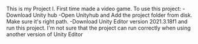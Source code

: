 This is my Project I. First time made a video game.
To use this project:
-Download Unity hub
-Open Unityhub and Add the project folder from disk. Make sure it's right path.
-Download Unity Editor version 2021.3.18f1 and run this project.
I'm not sure that the project can run correctly when using another version of Unity Editor
